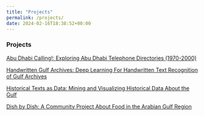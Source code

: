 ```yaml
---
title: "Projects"
permalink: /projects/
date: 2024-02-16T18:38:52+00:00
---
```


### Projects


[Abu Dhabi Calling!: Exploring Abu Dhabi Telephone Directories (1970-2000)]()
  

[Handwritten Gulf Archives: Deep Learning For Handwritten Text Recognition of Gulf Archives]()


[Historical Texts as Data: Mining and Visualizing Historical Data About the Gulf]()
 

[Dish by Dish: A Community Project About Food in the Arabian Gulf Region]()
